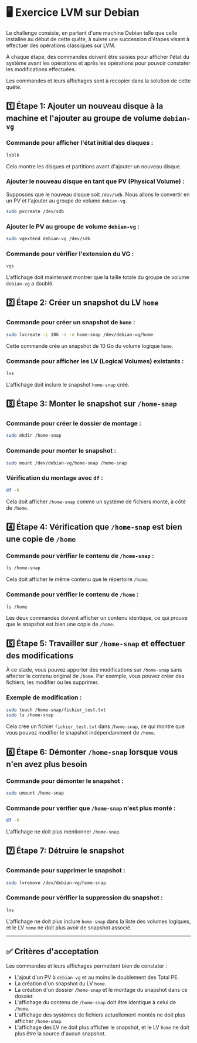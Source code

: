 # 🖥️ Exercice LVM sur Debian

Le challenge consiste, en partant d'une machine Debian telle que celle installée au début de cette quête, à suivre une succession d'étapes visant à effectuer des opérations classiques sur LVM.

À chaque étape, des commandes doivent être saisies pour afficher l'état du système avant les opérations et après les opérations pour pouvoir constater les modifications effectuées.

Les commandes et leurs affichages sont à recopier dans la solution de cette quête.

## 1️⃣ Étape 1: Ajouter un nouveau disque à la machine et l'ajouter au groupe de volume `debian-vg`

### Commande pour afficher l'état initial des disques :
```bash
lsblk
```
Cela montre les disques et partitions avant d'ajouter un nouveau disque.

### Ajouter le nouveau disque en tant que PV (Physical Volume) :
Supposons que le nouveau disque soit `/dev/sdb`. Nous allons le convertir en un PV et l'ajouter au groupe de volume `debian-vg`.

```bash
sudo pvcreate /dev/sdb
```

### Ajouter le PV au groupe de volume `debian-vg` :
```bash
sudo vgextend debian-vg /dev/sdb
```

### Commande pour vérifier l'extension du VG :
```bash
vgs
```

L'affichage doit maintenant montrer que la taille totale du groupe de volume `debian-vg` a doublé.

## 2️⃣ Étape 2: Créer un snapshot du LV `home`

### Commande pour créer un snapshot de `home` :
```bash
sudo lvcreate -L 10G -s -n home-snap /dev/debian-vg/home
```

Cette commande crée un snapshot de 10 Go du volume logique `home`.

### Commande pour afficher les LV (Logical Volumes) existants :
```bash
lvs
```

L'affichage doit inclure le snapshot `home-snap` créé.

## 3️⃣ Étape 3: Monter le snapshot sur `/home-snap`

### Commande pour créer le dossier de montage :
```bash
sudo mkdir /home-snap
```

### Commande pour monter le snapshot :
```bash
sudo mount /dev/debian-vg/home-snap /home-snap
```

### Vérification du montage avec `df` :
```bash
df -h
```

Cela doit afficher `/home-snap` comme un système de fichiers monté, à côté de `/home`.

## 4️⃣ Étape 4: Vérification que `/home-snap` est bien une copie de `/home`

### Commande pour vérifier le contenu de `/home-snap` :
```bash
ls /home-snap
```

Cela doit afficher le même contenu que le répertoire `/home`.

### Commande pour vérifier le contenu de `/home` :
```bash
ls /home
```

Les deux commandes doivent afficher un contenu identique, ce qui prouve que le snapshot est bien une copie de `/home`.

## 5️⃣ Étape 5: Travailler sur `/home-snap` et effectuer des modifications

À ce stade, vous pouvez apporter des modifications sur `/home-snap` sans affecter le contenu original de `/home`. Par exemple, vous pouvez créer des fichiers, les modifier ou les supprimer.

### Exemple de modification :
```bash
sudo touch /home-snap/fichier_test.txt
sudo ls /home-snap
```

Cela crée un fichier `fichier_test.txt` dans `/home-snap`, ce qui montre que vous pouvez modifier le snapshot indépendamment de `/home`.

## 6️⃣ Étape 6: Démonter `/home-snap` lorsque vous n'en avez plus besoin

### Commande pour démonter le snapshot :
```bash
sudo umount /home-snap
```

### Commande pour vérifier que `/home-snap` n'est plus monté :
```bash
df -h
```

L'affichage ne doit plus mentionner `/home-snap`.

## 7️⃣ Étape 7: Détruire le snapshot

### Commande pour supprimer le snapshot :
```bash
sudo lvremove /dev/debian-vg/home-snap
```

### Commande pour vérifier la suppression du snapshot :
```bash
lvs
```

L'affichage ne doit plus inclure `home-snap` dans la liste des volumes logiques, et le LV `home` ne doit plus avoir de snapshot associé.

---

## ✅ Critères d'acceptation

Les commandes et leurs affichages permettent bien de constater :

- L'ajout d'un PV à `debian-vg` et au moins le doublement des Total PE.
- La création d'un snapshot du LV `home`.
- La création d'un dossier `/home-snap` et le montage du snapshot dans ce dossier.
- L'affichage du contenu de `/home-snap` doit être identique à celui de `/home`.
- L'affichage des systèmes de fichiers actuellement montés ne doit plus afficher `/home-snap`.
- L'affichage des LV ne doit plus afficher le snapshot, et le LV `home` ne doit plus être la source d'aucun snapshot.
